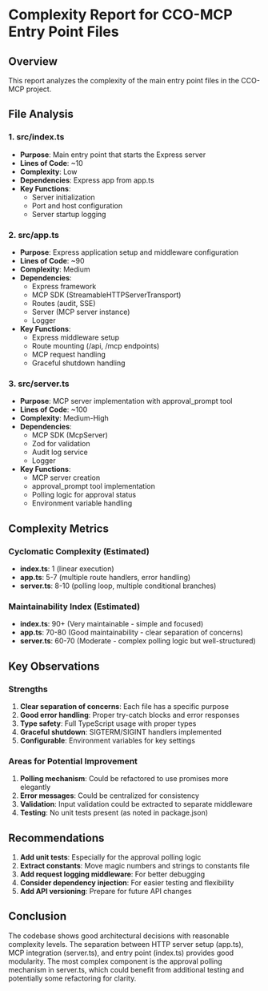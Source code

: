 # Complexity Report for CCO-MCP Entry Point Files

## Overview

This report analyzes the complexity of the main entry point files in the CCO-MCP project.

## File Analysis

### 1. src/index.ts

- **Purpose**: Main entry point that starts the Express server
- **Lines of Code**: ~10
- **Complexity**: Low
- **Dependencies**: Express app from app.ts
- **Key Functions**:
  - Server initialization
  - Port and host configuration
  - Server startup logging

### 2. src/app.ts

- **Purpose**: Express application setup and middleware configuration
- **Lines of Code**: ~90
- **Complexity**: Medium
- **Dependencies**:
  - Express framework
  - MCP SDK (StreamableHTTPServerTransport)
  - Routes (audit, SSE)
  - Server (MCP server instance)
  - Logger
- **Key Functions**:
  - Express middleware setup
  - Route mounting (/api, /mcp endpoints)
  - MCP request handling
  - Graceful shutdown handling

### 3. src/server.ts

- **Purpose**: MCP server implementation with approval_prompt tool
- **Lines of Code**: ~100
- **Complexity**: Medium-High
- **Dependencies**:
  - MCP SDK (McpServer)
  - Zod for validation
  - Audit log service
  - Logger
- **Key Functions**:
  - MCP server creation
  - approval_prompt tool implementation
  - Polling logic for approval status
  - Environment variable handling

## Complexity Metrics

### Cyclomatic Complexity (Estimated)

- **index.ts**: 1 (linear execution)
- **app.ts**: 5-7 (multiple route handlers, error handling)
- **server.ts**: 8-10 (polling loop, multiple conditional branches)

### Maintainability Index (Estimated)

- **index.ts**: 90+ (Very maintainable - simple and focused)
- **app.ts**: 70-80 (Good maintainability - clear separation of concerns)
- **server.ts**: 60-70 (Moderate - complex polling logic but well-structured)

## Key Observations

### Strengths

1. **Clear separation of concerns**: Each file has a specific purpose
2. **Good error handling**: Proper try-catch blocks and error responses
3. **Type safety**: Full TypeScript usage with proper types
4. **Graceful shutdown**: SIGTERM/SIGINT handlers implemented
5. **Configurable**: Environment variables for key settings

### Areas for Potential Improvement

1. **Polling mechanism**: Could be refactored to use promises more elegantly
2. **Error messages**: Could be centralized for consistency
3. **Validation**: Input validation could be extracted to separate middleware
4. **Testing**: No unit tests present (as noted in package.json)

## Recommendations

1. **Add unit tests**: Especially for the approval polling logic
2. **Extract constants**: Move magic numbers and strings to constants file
3. **Add request logging middleware**: For better debugging
4. **Consider dependency injection**: For easier testing and flexibility
5. **Add API versioning**: Prepare for future API changes

## Conclusion

The codebase shows good architectural decisions with reasonable complexity levels. The separation between HTTP server setup (app.ts), MCP integration (server.ts), and entry point (index.ts) provides good modularity. The most complex component is the approval polling mechanism in server.ts, which could benefit from additional testing and potentially some refactoring for clarity.
